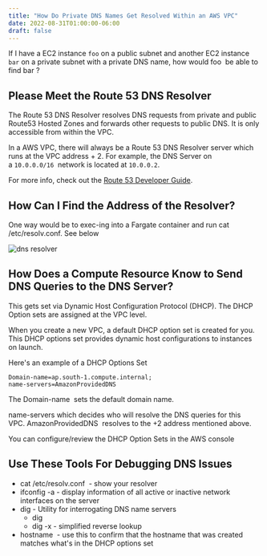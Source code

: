 ```yaml
---
title: "How Do Private DNS Names Get Resolved Within an AWS VPC"
date: 2022-08-31T01:00:00-06:00
draft: false
---
```


If I have a EC2 instance `foo` on a public subnet and another EC2 instance `bar` on a private subnet with a private DNS name, how would foo  be able to find bar ?

## Please Meet the Route 53 DNS Resolver

The Route 53 DNS Resolver resolves DNS requests from private and public Route53 Hosted Zones and forwards other requests to public DNS. It is only accessible from within the VPC.

In a AWS VPC, there will always be a Route 53 DNS Resolver server which runs at the VPC address + 2. For example, the DNS Server on a `10.0.0.0/16`  network is located at `10.0.0.2`.

For more info, check out the [Route 53 Developer Guide](https://docs.aws.amazon.com/Route53/latest/DeveloperGuide/resolver.html).

## How Can I Find the Address of the Resolver?

One way would be to exec-ing into a Fargate container and run cat /etc/resolv.conf. See below

![dns resolver](/images/dns-resolver-ecs-exec.png)

## How Does a Compute Resource Know to Send DNS Queries to the DNS Server?

This gets set via Dynamic Host Configuration Protocol (DHCP). The DHCP Option sets are assigned at the VPC level.

When you create a new VPC, a default DHCP option set is created for you. This DHCP options set provides dynamic host configurations to instances on launch.

Here's an example of a DHCP Options Set

```dns
Domain-name=ap.south-1.compute.internal;
name-servers=AmazonProvidedDNS
```

The Domain-name  sets the default domain name.

name-servers which decides who will resolve the DNS queries for this VPC. AmazonProvidedDNS  resolves to the +2 address mentioned above.

You can configure/review the DHCP Option Sets in the AWS console

## Use These Tools For Debugging DNS Issues

* cat /etc/resolv.conf  - show your resolver
* ifconfig -a - display information of all active or inactive network interfaces on the server
* dig - Utility for interrogating DNS name servers
  * dig <hostname>
  * dig -x - simplified reverse lookup
* hostname  - use this to confirm that the hostname that was created matches what's in the DHCP options set
